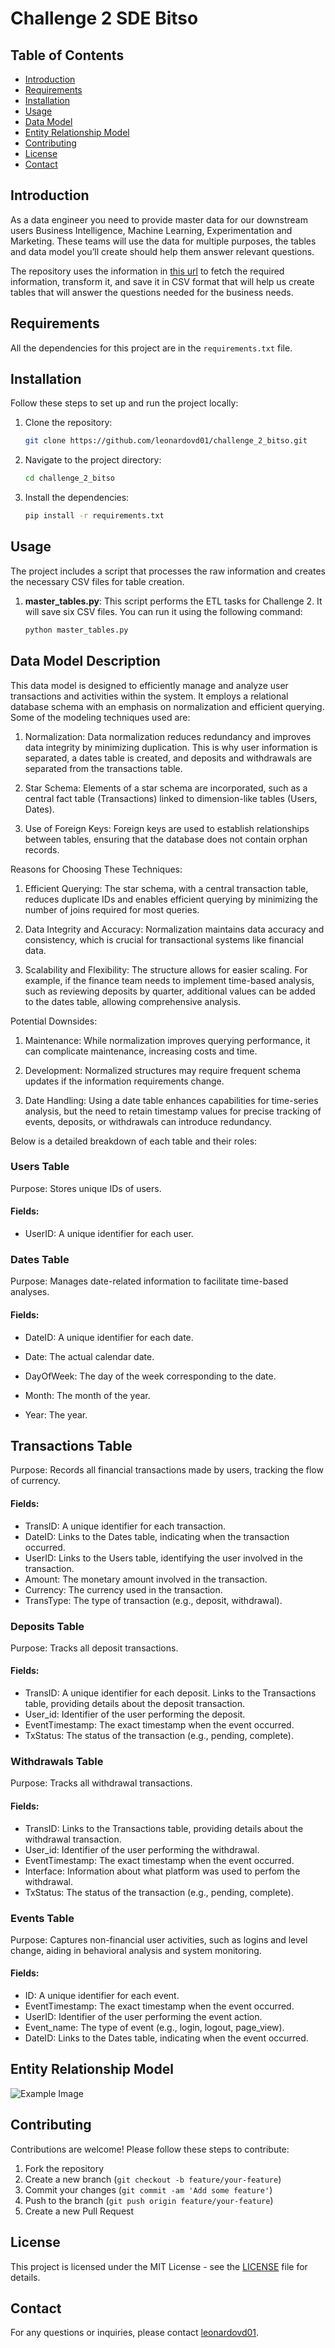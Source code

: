 # Challenge 2 SDE Bitso

## Table of Contents
- [Introduction](#introduction)
- [Requirements](#requirements)
- [Installation](#installation)
- [Usage](#usage)
- [Data Model](#datamodel)
- [Entity Relationship Model](#erd)
- [Contributing](#contributing)
- [License](#license)
- [Contact](#contact)

## Introduction
As a data engineer you need to provide master data for our downstream users Business Intelligence,
Machine Learning, Experimentation and Marketing. These teams will use the data for multiple purposes, the tables
and data model you’ll create should help them answer relevant questions.

The repository uses the information in [this url](https://github.com/IMARVI/sr_de_challenge) to fetch the required information, transform it, and save it in CSV format that will help us create tables that will answer the questions needed for the business needs. 

## Requirements
All the dependencies for this project are in the `requirements.txt` file.

## Installation
Follow these steps to set up and run the project locally:

1. Clone the repository:
    ```bash
    git clone https://github.com/leonardovd01/challenge_2_bitso.git
    ```

2. Navigate to the project directory:
    ```bash
    cd challenge_2_bitso
    ```

3. Install the dependencies:
    ```bash
    pip install -r requirements.txt
    ```

## Usage
The project includes a script that processes the raw information and creates the necessary CSV files for table creation.

1. **master_tables.py**:
This script performs the ETL tasks for Challenge 2. It will save six CSV files. You can run it using the following command:
    ```bash
    python master_tables.py

## Data Model Description
This data model is designed to efficiently manage and analyze user transactions and activities within the system. It employs a relational database schema with an emphasis on normalization and efficient querying. Some of the modeling techniques used are:

1. Normalization: Data normalization reduces redundancy and improves data integrity by minimizing duplication. This is why user information is separated, a dates table is created, and deposits and withdrawals are separated from the transactions table.

2. Star Schema: Elements of a star schema are incorporated, such as a central fact table (Transactions) linked to dimension-like tables (Users, Dates).

3. Use of Foreign Keys: Foreign keys are used to establish relationships between tables, ensuring that the database does not contain orphan records.

Reasons for Choosing These Techniques:

1. Efficient Querying: The star schema, with a central transaction table, reduces duplicate IDs and enables efficient querying by minimizing the number of joins required for most queries.

2. Data Integrity and Accuracy: Normalization maintains data accuracy and consistency, which is crucial for transactional systems like financial data.

3. Scalability and Flexibility: The structure allows for easier scaling. For example, if the finance team needs to implement time-based analysis, such as reviewing deposits by quarter, additional values can be added to the dates table, allowing comprehensive analysis.

Potential Downsides:

1. Maintenance: While normalization improves querying performance, it can complicate maintenance, increasing costs and time.

2. Development: Normalized structures may require frequent schema updates if the information requirements change.

3. Date Handling: Using a date table enhances capabilities for time-series analysis, but the need to retain timestamp values for precise tracking of events, deposits, or withdrawals can introduce redundancy.


Below is a detailed breakdown of each table and their roles:

### Users Table
Purpose: Stores unique IDs of users.

#### Fields: 

- UserID: A unique identifier for each user.

### Dates Table
Purpose: Manages date-related information to facilitate time-based analyses.

#### Fields:

- DateID: A unique identifier for each date.

- Date: The actual calendar date.

- DayOfWeek: The day of the week corresponding to the date.

- Month: The month of the year.

- Year: The year.
## Transactions Table
Purpose: Records all financial transactions made by users, tracking the flow of currency.

#### Fields:

- TransID: A unique identifier for each transaction.
- DateID: Links to the Dates table, indicating when the transaction occurred.
- UserID: Links to the Users table, identifying the user involved in the transaction.
- Amount: The monetary amount involved in the transaction.
- Currency: The currency used in the transaction.
- TransType: The type of transaction (e.g., deposit, withdrawal).

### Deposits Table
Purpose: Tracks all deposit transactions.

#### Fields:

- TransID: A unique identifier for each deposit. Links to the Transactions table, providing details about the deposit transaction.
- User_id: Identifier of the user performing the deposit.
- EventTimestamp: The exact timestamp when the event occurred.
- TxStatus: The status of the transaction (e.g., pending, complete).
### Withdrawals Table
Purpose: Tracks all withdrawal transactions.

#### Fields:
- TransID:  Links to the Transactions table, providing details about the withdrawal transaction.
- User_id: Identifier of the user performing the withdrawal.
- EventTimestamp: The exact timestamp when the event occurred.
- Interface: Information about what platform was used to perfom the withdrawal.
- TxStatus: The status of the transaction (e.g., pending, complete).
### Events Table
Purpose: Captures non-financial user activities, such as logins and level change, aiding in behavioral analysis and system monitoring.


#### Fields:

- ID: A unique identifier for each event.
- EventTimestamp: The exact timestamp when the event occurred.
- UserID: Identifier of the user performing the event action.
- Event_name: The type of event (e.g., login, logout, page_view).
- DateID: Links to the Dates table, indicating when the event occurred.

## Entity Relationship Model

![Example Image](docs/ERD.png)


## Contributing
Contributions are welcome! Please follow these steps to contribute:

1. Fork the repository
2. Create a new branch (`git checkout -b feature/your-feature`)
3. Commit your changes (`git commit -am 'Add some feature'`)
4. Push to the branch (`git push origin feature/your-feature`)
5. Create a new Pull Request

## License
This project is licensed under the MIT License - see the [LICENSE](LICENSE) file for details.


## Contact
For any questions or inquiries, please contact [leonardovd01](https://github.com/leonardovd01).
